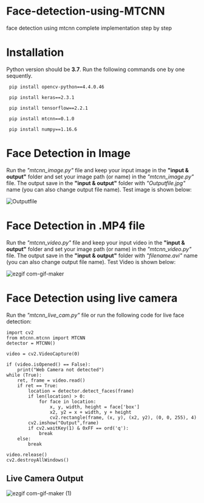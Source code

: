# Face-detection-using-MTCNN
face detection using mtcnn complete implementation step by step

# Installation
Python version should be **3.7**. Run the following commands one by one sequently.

     pip install opencv-python==4.4.0.46
     
     pip install keras==2.3.1
     
     pip install tensorflow==2.2.1
     
     pip install mtcnn==0.1.0
     
     pip install numpy==1.16.6

# Face Detection in Image
Run the *"mtcnn_image.py"* file and keep your input image in the **"input & output"** folder and set your image path (or name) in the *"mtcnn_image.py"* file. The output save in the **"input & output"** folder with *"Outputfile.jpg"* name (you can also change output file name).
Test image is shown below:

![Outputfile](https://user-images.githubusercontent.com/57293126/104318957-f9404880-5501-11eb-8601-179d266d2540.jpg)

# Face Detection in .MP4 file
Run the *"mtcnn_video.py"* file and keep your input video in the **"input & output"** folder and set your image path (or name) in the *"mtcnn_video.py"* file. The output save in the **"input & output"** folder with *"filename.avi"* name (you can also change output file name).
Test Video is shown below:

![ezgif com-gif-maker](https://user-images.githubusercontent.com/57293126/104320928-c481c080-5504-11eb-99cd-1a10bdfdcfb1.gif)

# Face Detection using live camera
Run the *"mtcnn_live_cam.py"* file or run the following code for live face detection:

    import cv2
    from mtcnn.mtcnn import MTCNN
    detector = MTCNN()

    video = cv2.VideoCapture(0)

    if (video.isOpened() == False):
        print("Web Camera not detected")
    while (True):
        ret, frame = video.read()
        if ret == True:
            location = detector.detect_faces(frame)
            if len(location) > 0:
                for face in location:
                    x, y, width, height = face['box']
                    x2, y2 = x + width, y + height
                    cv2.rectangle(frame, (x, y), (x2, y2), (0, 0, 255), 4)
            cv2.imshow("Output",frame)
            if cv2.waitKey(1) & 0xFF == ord('q'):
                break
        else:
            break

    video.release()
    cv2.destroyAllWindows()

## Live Camera Output

![ezgif com-gif-maker (1)](https://user-images.githubusercontent.com/57293126/104323069-8c2fb180-5507-11eb-9de8-0ace88d632b0.gif)
